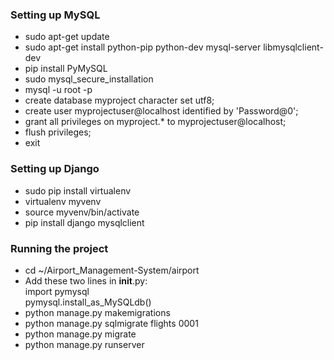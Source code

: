 
### Setting up MySQL

- sudo apt-get update
- sudo apt-get install python-pip python-dev mysql-server libmysqlclient-dev
- pip install PyMySQL
- sudo mysql_secure_installation
- mysql -u root -p
- create database myproject character set utf8;
- create user myprojectuser@localhost identified by 'Password@0';
- grant all privileges on myproject.* to myprojectuser@localhost;
- flush privileges;
- exit


### Setting up Django

- sudo pip install virtualenv
- virtualenv myvenv
- source myvenv/bin/activate
- pip install django mysqlclient

### Running the project

- cd ~/Airport_Management-System/airport
- Add these two lines in __init__.py: 
<br> import pymysql 
<br> pymysql.install_as_MySQLdb()
- python manage.py makemigrations
- python manage.py sqlmigrate flights 0001
- python manage.py migrate
- python manage.py runserver



